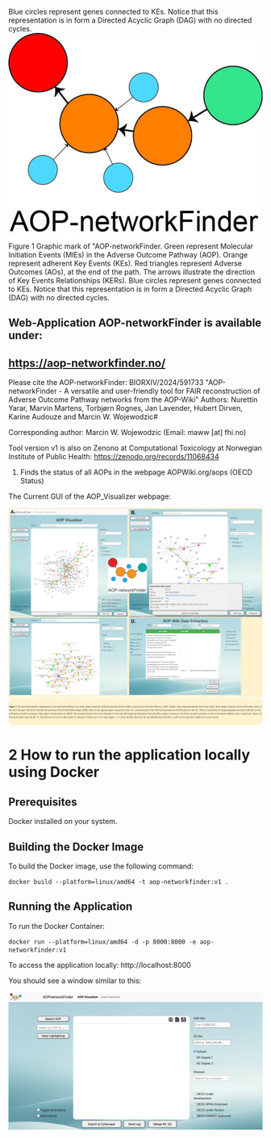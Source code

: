 Blue circles represent genes connected to KEs. Notice that this representation is in form a Directed Acyclic Graph (DAG) with no directed cycles.
![alt text|100](/images/AOP-networkFinder_for_paper.jpg) Figure 1 Graphic mark of "AOP-networkFinder. Green represent Molecular Initiation Events (MIEs) in the Adverse Outcome Pathway (AOP). Orange represent adherent Key Events (KEs). Red triangles represent Adverse Outcomes (AOs), at the end of the path. The arrows illustrate the direction of Key Events Relationships (KERs). Blue circles represent genes connected to KEs. Notice that this representation is in form a Directed Acyclic Graph (DAG) with no directed cycles.


## Web-Application AOP-networkFinder is available under:
## https://aop-networkfinder.no/

Please cite the AOP-networkFinder:
BIORXIV/2024/591733  "AOP-networkFinder - A versatile and user-friendly tool for FAIR reconstruction of Adverse Outcome Pathway networks from the AOP-Wiki"
Authors: Nurettin Yarar, Marvin Martens, Torbjørn Rognes, Jan Lavender, Hubert Dirven, Karine Audouze and Marcin W. Wojewodzic#

Corresponding author: Marcin W. Wojewodzic (Email: maww [at] fhi.no)

Tool version v1 is also on Zenono at Computational Toxicology at Norwegian Institute of Public Health:
https://zenodo.org/records/11068434


1. Finds the status of all AOPs in the webpage AOPWiki.org/aops (OECD Status)


The Current GUI of the AOP_Visualizer webpage:

 ![main window](/images/Figures_AOP-network-finder_02032024-Figure1_Jan.jpg)


# 2 How to run the application locally using Docker

## Prerequisites
Docker installed on your system.

## Building the Docker Image
To build the Docker image, use the following command:
```
docker build --platform=linux/amd64 -t aop-networkfinder:v1 .
```

## Running the Application

To run the Docker Container:
```
docker run --platform=linux/amd64 -d -p 8000:8000 -e aop-networkfinder:v1
```

To access the application locally:
http://localhost:8000

You should see a window similar to this:

![main window](/images/AOPnetworkFinder_main_page.png)



